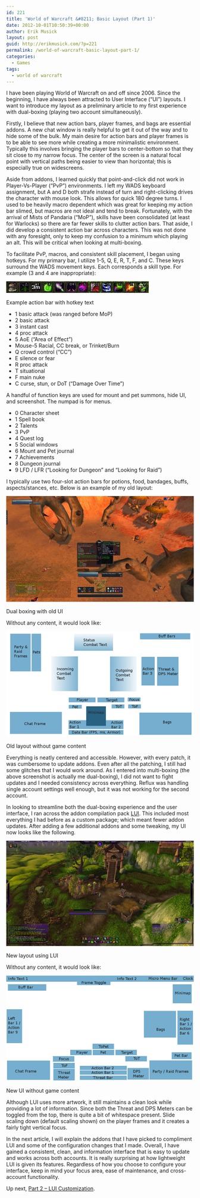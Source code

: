 ```yaml
---
id: 221
title: 'World of Warcraft &#8211; Basic Layout (Part 1)'
date: 2012-10-01T10:50:39+00:00
author: Erik Musick
layout: post
guid: http://erikmusick.com/?p=221
permalink: /world-of-warcraft-basic-layout-part-1/
categories:
  - Games
tags:
  - world of warcraft
---
```

I have been playing World of Warcraft on and off since 2006. Since the beginning, I have always been attracted to User Interface (&#8220;UI&#8221;) layouts. I want to introduce my layout as a preliminary article to my first experience with dual-boxing (playing two account simultaneously).

Firstly, I believe that new action bars, player frames, and bags are essential addons. A new chat window is really helpful to get it out of the way and to hide some of the bulk. My main desire for action bars and player frames is to be able to see more while creating a more minimalistic environment. Typically this involves bringing the player bars to center-bottom so that they sit close to my narrow focus. The center of the screen is a natural focal point with vertical paths being easier to view than horizontal; this is especially true on widescreens.

Aside from addons, I learned quickly that point-and-click did not work in Player-Vs-Player (&#8220;PvP&#8221;) environments. I left my WADS keyboard assignment, but A and D both strafe instead of turn and right-clicking drives the character with mouse look. This allows for quick 180 degree turns. I used to be heavily macro dependent which was great for keeping my action bar slimed, but macros are not ideal and tend to break. Fortunately, with the arrival of Mists of Pandaria (&#8220;MoP&#8221;), skills have been consolidated (at least for Warlocks) so there are far fewer skills to clutter action bars. That aside, I did develop a consistent action bar across characters. This was not done with any foresight, only to keep my confusion to a minimum which playing an alt. This will be critical when looking at multi-boxing.

To facilitate PvP, macros, and consistent skill placement, I began using hotkeys. For my primary bar, I utilize 1-5, Q, E, R, T, F, and C. These keys surround the WADS movement keys. Each corresponds a skill type. For example (3 and 4 are inappropriate):

<img title="wow_actionBar" src="/resources/wow_actionBar.png" alt="Action bar" />

Example action bar with hotkey text

  * 1 basic attack (was ranged before MoP)
  * 2 basic attack
  * 3 instant cast
  * 4 proc attack
  * 5 AoE (&#8220;Area of Effect&#8221;)
  * Mouse-5 Racial, CC break, or Trinket/Burn
  * Q crowd control (&#8220;CC&#8221;)
  * E silence or fear
  * R proc attack
  * T situational
  * F main nuke
  * C curse, stun, or DoT (&#8220;Damage Over Time&#8221;)

A handful of function keys are used for mount and pet summons, hide UI, and screenshot. The numpad is for menus.

  * 0 Character sheet
  * 1 Spell book
  * 2 Talents
  * 3 PvP
  * 4 Quest log
  * 5 Social windows
  * 6 Mount and Pet journal
  * 7 Achievements
  * 8 Dungeon journal
  * 9 LFD / LFR (&#8220;Looking for Dungeon&#8221; and &#8220;Looking for Raid&#8221;)

I typically use two four-slot action bars for potions, food, bandages, buffs, aspects/stances, etc. Below is an example of my old layout:

<img title="oldUI" src="/resources/wow_oldUI.jpg" alt="Old UI" />
  
Dual boxing with old UI

Without any content, it would look like:

<img title="oldUInoContent" src="/resources/wow_oldUInoContent.png" alt="Old UI without content" />
  
Old layout without game content

Everything is neatly centered and accessible. However, with every patch, it was cumbersome to update addons. Even after all the patching, I still had some glitches that I would work around. As I entered into multi-boxing (the above screenshot is actually me dual-boxing), I did not want to fight updates and I needed consistency across everything. Reflux was handling single account settings well enough, but it was not working for the second account.

In looking to streamline both the dual-boxing experience and the user interface, I ran across the addon compilation pack [LUI](http://lui.maydia.org/ "LUI Homepage"). This included most everything I had before as a custom package; which meant fewer addon updates. After adding a few additional addons and some tweaking, my UI now looks like the following.

<img title="newUI" src="/resources/wow_newUI.png" alt="New UI" />
  
New layout using LUI

Without any content, it would look like:

<img title="newUInoContent" src="/resources/wow_newUInoContent.png" alt="New UI without content" />
  
New UI without game content

Although LUI uses more artwork, it still maintains a clean look while providing a lot of information. Since both the Threat and DPS Meters can be toggled from the top, there is quite a bit of whitespace present. Slide scaling down (default scaling shown) on the player frames and it creates a fairly tight vertical focus.

In the next article, I will explain the addons that I have picked to compliment LUI and some of the configuration changes that I made. Overall, I have gained a consistent, clean, and information interface that is easy to update and works across both accounts. It is really surprising at how lightweight LUI is given its features. Regardless of how you choose to configure your interface, keep in mind your focus area, ease of maintenance, and cross-account functionality.

Up next, [Part 2 &#8211; LUI Customization](http://erikmusick.com/world-of-warcraft-lui-customization-part-2.html "World of Warcraft – LUI Customization (Part 2)").
